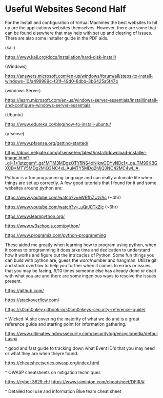 # Useful Websites Second Half

For the Install and configuration of Virtual Machines the best websites to hit up are the applications websites themselves. However, there are some that can be found elsewhere that may help with set up and clearing of issues. There are also some installer guide in the PDF aids.

(kali)

<https://www.kali.org/docs/installation/hard-disk-install/>

(Windows)

<https://answers.microsoft.com/en-us/windows/forum/all/steps-to-install-windows-10/a499989c-f31f-49d0-8dbb-3b6425a5f47b>

(windows Server)

<https://learn.microsoft.com/en-us/windows-server-essentials/install/install-and-configure-windows-server-essentials>

(Ubuntu)

<https://www.edureka.co/blog/how-to-install-ubuntu/>

(pfsense)

<https://www.pfsense.org/getting-started/>

<https://docs.netgate.com/pfsense/en/latest/install/download-installer-image.html?_gl=1*1utzgem*_ga*MTM3MDgzOTY5NS4xNjkwODYyNDc1*_ga_TM99KBGXCB*MTY5MDg2MjQ3NC4xLjAuMTY5MDg2MjQ3NC42MC4wLjA.>

Python is a fun programming language and can really automate life when things are set up correctly. A few good tutorials that I found for it and some websites around python are:

<https://www.youtube.com/watch?v=eWRfhZUzrAc> (~4hr)

<https://www.youtube.com/watch?v=_uQrJ0TkZlc> (~6hr)

<https://www.learnpython.org/>

<https://www.w3schools.com/python/>

<https://www.programiz.com/python-programming>

These aided me greatly when learning how to program using python, when it comes to programming it does take time and dedication to understand how it works and figure out the intricacies of Python. Some fun things you can build with python are; guess the word/number and hangman.
Utilize git and stack overflow to help you further when it comes to errors or issues that you may be facing, 9/10 times someone else has already done or dealt with what you are and there are some ingenious ways to resolve the issues present.

<https://github.com/>

<https://stackoverflow.com/>

<https://s0cm0nkey.gitbook.io/s0cm0nkeys-security-reference-guide/>

^ Wicked IA site covering the majority of what we do and is a great reference guide and starting point for information gathering.

<https://www.ultimatewindowssecurity.com/securitylog/encyclopedia/default.aspx>

^ good and fast guide to tracking down what Event ID's that you may need or what they are when theyre found.

<https://cheatsheetseries.owasp.org/index.html>

^ OWASP cheatsheets on mitigation techniques

<https://cyber.3629.ch/>
<https://www.jaiminton.com/cheatsheet/DFIR/#>

^ Detailed tool use and information Blue team cheat sheet